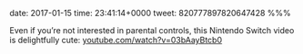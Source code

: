 date: 2017-01-15
time: 23:41:14+0000
tweet: 820777897820647428
%%%

Even if you’re not interested in parental controls, this Nintendo Switch video is delightfully cute: [youtube.com/watch?v=03bAayBtcb0](https://youtube.com/watch?v=03bAayBtcb0)
